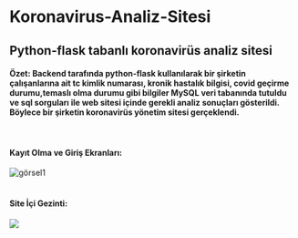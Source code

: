 # Koronavirus-Analiz-Sitesi
## Python-flask tabanlı koronavirüs analiz sitesi  <br/>

#### Özet: Backend tarafında python-flask kullanılarak bir şirketin çalışanlarına ait tc kimlik numarası, kronik hastalık bilgisi, covid geçirme durumu,temaslı olma durumu gibi bilgiler MySQL veri tabanında tutuldu ve sql sorguları ile web sitesi içinde gerekli analiz sonuçları gösterildi. <br/> Böylece bir şirketin koronavirüs yönetim sitesi gerçeklendi.  <br/><br/><br/>

#### Kayıt Olma ve Giriş Ekranları:
![görsel1](https://github.com/huseyinturkmen06/Koronavirus-Analiz-Sitesi/blob/main/images/register.gif)  <br/>  <br/>

#### Site İçi Gezinti:
<img src="https://github.com/huseyinturkmen06/Koronavirus-Analiz-Sitesi/blob/main/images/son.gif"  />  <br/>

